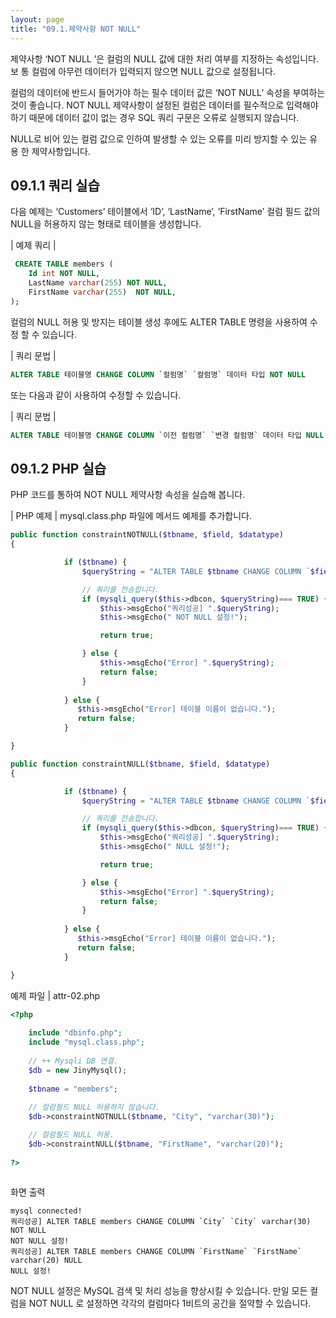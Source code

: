 ```yaml
---
layout: page
title: "09.1.제약사항 NOT NULL"
--- 
```

제약사항 ‘NOT NULL ’은 컬럼의 NULL 값에 대한 처리 여부를 지정하는 속성입니다. 보 통 컬럼에 아무런 데이터가 입력되지 않으면 NULL 값으로 설정됩니다.  

컬럼의 데이터에 반드시 들어가야 하는 필수 데이터 값은 ‘NOT NULL’ 속성을 부여하는 것이 좋습니다. NOT NULL 제약사항이 설정된 컬럼은 데이터를 필수적으로 입력해야 하기 때문에 데이터 값이 없는 경우 SQL 쿼리 구문은 오류로 실행되지 않습니다.  

NULL로 비어 있는 컬럼 값으로 인하여 발생할 수 있는 오류를 미리 방지할 수 있는 유용 한 제약사항입니다.  

## 09.1.1 쿼리 실습 
다음 예제는 ‘Customers’ 테이블에서 ‘ID’, ‘LastName’, ‘FirstName’ 컬럼 필드 값의 NULL을 허용하지 않는 형태로 테이블을 생성합니다.  

| 예제 쿼리 | 
```sql
 CREATE TABLE members (
    Id int NOT NULL,
    LastName varchar(255) NOT NULL,
    FirstName varchar(255)  NOT NULL,
); 

```

컬럼의 NULL 허용 및 방지는 테이블 생성 후에도 ALTER TABLE 명령을 사용하여 수정 할 수 있습니다.  

| 쿼리 문법 | 
```sql
ALTER TABLE 테이블명 CHANGE COLUMN `컬럼명` `컬럼명` 데이터 타입 NOT NULL 
```

또는 다음과 같이 사용하여 수정할 수 있습니다.  

| 쿼리 문법 | 
```sql
ALTER TABLE 테이블명 CHANGE COLUMN `이전 컬럼명` `변경 컬럼명` 데이터 타입 NULL 
```

## 09.1.2 PHP 실습 
PHP 코드를 통하여 NOT NULL 제약사항 속성을 실습해 봅니다.  

| PHP 예제 | 
mysql.class.php 파일에 메서드 예제를 추가합니다. 
```php
public function constraintNOTNULL($tbname, $field, $datatype)
{

            if ($tbname) {
                $queryString = "ALTER TABLE $tbname CHANGE COLUMN `$field` `$field` $datatype NOT NULL"; 

                // 쿼리를 전송합니다.
                if (mysqli_query($this->dbcon, $queryString)=== TRUE) {
                    $this->msgEcho("쿼리성공] ".$queryString);
                    $this->msgEcho(" NOT NULL 설정!");

                    return true;

                } else {
                    $this->msgEcho("Error] ".$queryString);
                    return false;
                }                
            
            } else {
               $this->msgEcho("Error] 테이블 이름이 없습니다.");
               return false;
            }

}

public function constraintNULL($tbname, $field, $datatype)
{

            if ($tbname) {
                $queryString = "ALTER TABLE $tbname CHANGE COLUMN `$field` `$field` $datatype NULL"; 

                // 쿼리를 전송합니다.
                if (mysqli_query($this->dbcon, $queryString)=== TRUE) {
                    $this->msgEcho("쿼리성공] ".$queryString);
                    $this->msgEcho(" NULL 설정!");

                    return true;

                } else {
                    $this->msgEcho("Error] ".$queryString);
                    return false;
                }                
            
            } else {
               $this->msgEcho("Error] 테이블 이름이 없습니다.");
               return false;
            }

}
```

예제 파일 | attr-02.php 
```php
<?php
 
	include "dbinfo.php";
	include "mysql.class.php";
 
	// ++ Mysqli DB 연결.
	$db = new JinyMysql();
 
	$tbname = "members";
    
	// 컬럼필드 NULL 허용하지 않습니다.
	$db->constraintNOTNULL($tbname, "City", "varchar(30)");

	// 컬럼필드 NULL 허용.
	$db->constraintNULL($tbname, "FirstName", "varchar(20)");
 
?>
 
```

화면 출력 
```
mysql connected!
쿼리성공] ALTER TABLE members CHANGE COLUMN `City` `City` varchar(30) NOT NULL
NOT NULL 설정!
쿼리성공] ALTER TABLE members CHANGE COLUMN `FirstName` `FirstName` varchar(20) NULL
NULL 설정!
```

NOT NULL 설정은 MySQL 검색 및 처리 성능을 향상시킬 수 있습니다. 만일 모든 컬럼을 NOT NULL 로 설정하면 각각의 컬럼마다 1비트의 공간을 절약할 수 있습니다.  
